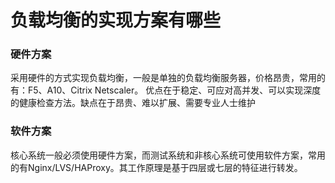 # 负载均衡的实现方案有哪些

### 硬件方案

采用硬件的方式实现负载均衡，一般是单独的负载均衡服务器，价格昂贵，常用的有：F5、A10、Citrix Netscaler。
优点在于稳定、可应对高并发、可以实现深度的健康检查方法。缺点在于昂贵、难以扩展、需要专业人士维护

### 软件方案

核心系统一般必须使用硬件方案，而测试系统和非核心系统可使用软件方案，常用的有Nginx/LVS/HAProxy。其工作原理是基于四层或七层的特征进行转发。
